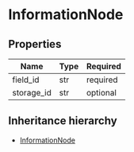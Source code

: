 

# InformationNode

## Properties

Name | Type | Required
-------- | -------- | --------
field_id | str | required
storage_id | str | optional




## Inheritance hierarchy


* [InformationNode](InformationNode.md)

